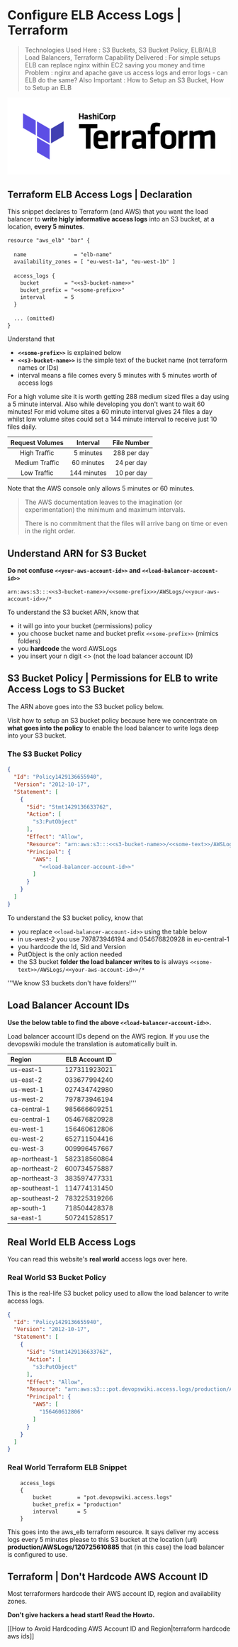 
# Configure ELB Access Logs | Terraform

> Technologies Used Here : S3 Buckets, S3 Bucket Policy, ELB/ALB Load Balancers, Terraform
> Capability Delivered : For simple setups ELB can replace nginx within EC2 saving you money and time
> Problem : nginx and apache gave us access logs and error logs - can ELB do the same?
> Also Important : How to Setup an S3 Bucket, How to Setup an ELB

![terraform logo](/media/terraform-logo-rectangle.png "HashiCorp Terraform Logo")

## Terraform ELB Access Logs | Declaration

This snippet declares to Terraform (and AWS) that you want the load balancer to **write higly informative access logs** into an S3 bucket, at a location, **every 5 minutes**.

```hcl
resource "aws_elb" "bar" {

  name               = "elb-name"
  availability_zones = [ "eu-west-1a", "eu-west-1b" ]

  access_logs {
    bucket        = "<<s3-bucket-name>>"
    bucket_prefix = "<<some-prefix>>"
    interval      = 5
  }

  ... (omitted)
}
```

Understand that

- **`<<some-prefix>>`** is explained below
- **`<<s3-bucket-name>>`** is the simple text of the bucket name (not terraform names or IDs)
- interval means a file comes every 5 minutes with 5 minutes worth of access logs

For a high volume site it is worth getting 288 medium sized files a day using a 5 minute interval. Also while developing you don't want to wait 60 minutes! For mid volume sites a 60 minute interval gives 24 files a day whilst low volume sites could set a 144 minute interval to receive just 10 files daily.

| **Request Volumes** | **Interval** | File Number |
|:-------------------:|:------------:|:-----------:|
High Traffic | 5 minutes | 288 per day
Medium Traffic | 60 minutes | 24 per day
Low Traffic | 144 minutes | 10 per day

Note that the AWS console only allows 5 minutes or 60 minutes.

> The AWS documentation leaves to the imagination (or experimentation)
> the minimum and maximum intervals.
>
> There is no commitment that the files will arrive bang on time or
> even in the right order.

## Understand ARN for S3 Bucket

**Do not confuse `<<your-aws-account-id>>` and `<<load-balancer-account-id>>`**

```
arn:aws:s3:::<<s3-bucket-name>>/<<some-prefix>>/AWSLogs/<<your-aws-account-id>>/*
```

To understand the S3 bucket ARN, know that

 - it will go into your bucket (permissions) policy
 - you choose bucket name and bucket prefix `<<some-prefix>>` (mimics folders)
 - you **hardcode** the word AWSLogs
 - you insert your n digit <<your-aws-account-id>> (not the load balancer account ID)


## S3 Bucket Policy | Permissions for ELB to write Access Logs to S3 Bucket

The ARN above goes into the S3 bucket policy below.

Visit how to setup an S3 bucket policy because here we concentrate on **what goes into the policy** to enable the load balancer to write logs deep into your S3 bucket.

### The S3 Bucket Policy

```json
{
  "Id": "Policy1429136655940",
  "Version": "2012-10-17",
  "Statement": [
    {
      "Sid": "Stmt1429136633762",
      "Action": [
        "s3:PutObject"
      ],
      "Effect": "Allow",
      "Resource": "arn:aws:s3:::<<s3-bucket-name>>/<<some-text>>/AWSLogs/<<your-aws-account-id>>/*",
      "Principal": {
        "AWS": [
          "<<load-balancer-account-id>>"
        ]
      }
    }
  ]
}
```

To understand the S3 bucket policy, know that

- you replace `<<load-balancer-account-id>>` using the table below
- in us-west-2 you use 797873946194 and 054676820928 in eu-central-1
- you hardcode the Id, Sid and Version
- PutObject is the only action needed
- the S3 bucket **folder the load balancer writes to** is always `<<some-text>>/AWSLogs/<<your-aws-account-id>>/*`

'''We know S3 buckets don't have folders!'''

## Load Balancer Account IDs

**Use the below table to find the above `<<load-balancer-account-id>>`.**

Load balancer account IDs depend on the AWS region. If you use the devopswiki module the translation is automatically built in.

| **Region** | **ELB Account ID** |
|:---------- |:------------------:|
us-east-1 | 127311923021
us-east-2 | 033677994240
us-west-1 | 027434742980
us-west-2 | 797873946194
ca-central-1 | 985666609251
eu-central-1 | 054676820928
eu-west-1 | 156460612806
eu-west-2 | 652711504416
eu-west-3 | 009996457667
ap-northeast-1 | 582318560864
ap-northeast-2 | 600734575887
ap-northeast-3 | 383597477331
ap-southeast-1 | 114774131450
ap-southeast-2 | 783225319266
ap-south-1 | 718504428378
sa-east-1 | 507241528517


## Real World ELB Access Logs

You can read this website's **real world** access logs over here.

### Real World S3 Bucket Policy

This is the real-life S3 bucket policy used to allow the load balancer to write access logs.

```json
{
  "Id": "Policy1429136655940",
  "Version": "2012-10-17",
  "Statement": [
    {
      "Sid": "Stmt1429136633762",
      "Action": [
        "s3:PutObject"
      ],
      "Effect": "Allow",
      "Resource": "arn:aws:s3:::pot.devopswiki.access.logs/production/AWSLogs/12345678901/*",
      "Principal": {
        "AWS": [
          "156460612806"
        ]
      }
    }
  ]
}
```

### Real World Terraform ELB Snippet

```hcl
    access_logs
    {
        bucket        = "pot.devopswiki.access.logs"
        bucket_prefix = "production"
        interval      = 5
    }
```

This goes into the aws_elb terraform resource. It says deliver my access logs every 5 minutes please to this S3 bucket at the location (url) **production/AWSLogs/120725610885** that (in this case) the load balancer is configured to use.

## Terraform | Don't Hardcode AWS Account ID

Most terraformers hardcode their AWS account ID, region and availability zones.

**Don't give hackers a head start! Read the Howto.**

[[How to Avoid Hardcoding AWS Account ID and Region|terraform hardcode aws ids]]

